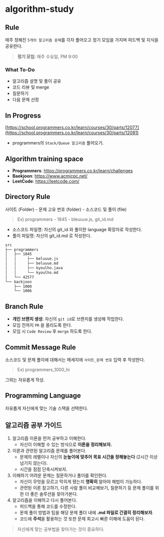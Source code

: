 # algorithm-study

## Rule
매주 정해진 `5개의 알고리즘 문제`를 각자 풀어오고 정기 모임을 가지며 피드백 및 지식을 공유한다.
<br>
> **정기 모임**: 매주 수요일, PM 9:00

### What To-Do
* 알고리즘 설명 및 풀이 공유
* 코드 리뷰 및 merge
* 질문하기
* 다음 문제 선정


## In Progress
[https://school.programmers.co.kr/learn/courses/30/parts/12077](https://school.programmers.co.kr/learn/courses/30/parts/12081)
<br>
* programmers의 `Stack/Queue 알고리즘` 풀어오기.


## Algorithm training space
* **Programmers**: https://programmers.co.kr/learn/challenges
* **Baekjoon**: https://www.acmicpc.net/
* **LeetCode**: https://leetcode.com/


## Directory Rule
사이트 (Folder) - 문제 고유 번호 (folder) - 소스코드 및 풀이 (file)
<br>
> Ex) programmers - 1845 - bleuuue.js, git_id.md

* 소스코드 파일명: 자신의 git_id 와 풀이한 language 확장자로 작성한다.
* 풀이 파일명: 자신의 git_id.md 로 작성한다.
  
```bash
src
├── programmers
│   ├── 1845
│   │     ├── beluuue.js
│   │     ├── beluuue.md
│   │     ├── kyoulho.java
│   │     └── kyoulho.md
│   └── 42577
└── backjoon
    ├── 1000
    └── 1006
```

## Branch Rule
* **개인 브랜치 생성**: 자신의 `git id`로 브랜치를 생성해 작업한다.
* 모임 전까지 `PR` 을 올리도록 한다.
* 모임 시 `Code Review` 후 `merge` 하도록 한다.


## Commit Message Rule
소스코드 및 문제 풀이에 대해서는 메세지에 `사이트_문제 번호` 입력 후 작성한다.
> Ex) programmers_1000_hi

그외는 자유롭게 작성.


## Programming Language
자유롭게 자신에게 맞는 기술 스택을 선택한다.


## 알고리즘 공부 가이드
1. 알고리즘 이론을 먼저 공부하고 이해한다.
   * 자신이 이해할 수 있는 방식으로 **이론을 정리해보자.**
3. 이론과 관련된 알고리즘 문제를 풀어본다.
   * 문제의 레벨이나 자신의 **눈높이에 맞추어 목표 시간을 정해놓는다** (2시간 이상 넘기지 않는다).
   * 시간을 점점 단축시켜보자.
5. 이해하기 어려운 문제는 질문하거나 풀이를 확인한다.
   * 자신이 무엇을 모르고 막히게 됐는지 **명확히** 알아야 해법이 가능하다.
   * 관련된 이론 참고하기, 다른 사람 풀이 비교해보기, 질문하기 등 문제 풀이를 위한 더 좋은 솔루션을 찾아가본다.
7. 알고리즘을 이해하고 다시 풀어본다.
   * 피드백을 통해 코드를 수정한다.
   * 문제 풀이 방법과 팁을 해당 문제 폴더 내에 **.md 파일로 간결히 정리해보자**.
   * 코드에 **주석**을 활용하는 것 또한 문제 회고시 빠른 이해에 도움이 된다.

> 자신에게 맞는 공부법을 찾아가는 것이 중요하다.

